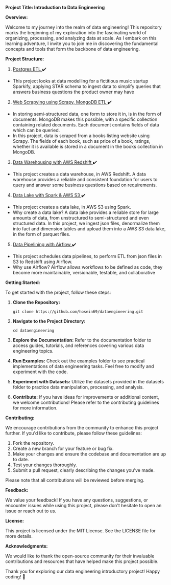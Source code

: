 **Project Title: Introduction to Data Engineering**

**Overview:**

Welcome to my journey into the realm of data engineering! This repository marks the beginning of my exploration into the fascinating world of organizing, processing, and analyzing data at scale. As I embark on this learning adventure, I invite you to join me in discovering the fundamental concepts and tools that form the backbone of data engineering.

**Project Structure:**

1. <ins> Postgres ETL </ins> :heavy_check_mark:
* This project looks at data modelling for a fictitious music startup Sparkify, applying STAR schema to ingest data to simplify queries that answers business questions the product owner may have



2. <ins> Web Scrapying using Scrapy, MongoDB ETL </ins> :heavy_check_mark:
* In storing semi-structured data, one form to store it in, is in the form of documents. MongoDB makes this possible, with a specific collection containing related documents. Each document contains fields of data which can be queried. 
* In this project, data is scraped from a books listing website using Scrapy. The fields of each book, such as price of a book, ratings, whether it is available is stored in a document in the books collection in MongoDB.

3. <ins> Data Warehousing with AWS Redshift </ins> :heavy_check_mark:
* This project creates a data warehouse, in AWS Redshift. A data warehouse provides a reliable and consistent foundation for users to query and answer some business questions based on requirements.

4. <ins> Data Lake with Spark & AWS S3 </ins> :heavy_check_mark:
* This project creates a data lake, in AWS S3 using Spark. 
* Why create a data lake? A data lake provides a reliable store for large amounts of data, from unstructured to semi-structured and even structured data. In this project, we ingest json files, denormalize them into fact and dimension tables and upload them into a AWS S3 data lake, in the form of parquet files.

5. <ins> Data Pipelining with Airflow </ins> :heavy_check_mark:
* This project schedules data pipelines, to perform ETL from json files in S3 to Redshift using Airflow. 
* Why use Airflow? Airflow allows workflows to be defined as code, they become more maintainable, versionable, testable, and collaborative

**Getting Started:**

To get started with the project, follow these steps:

1. **Clone the Repository:**
   ```
   git clone https://github.com/hosein69/dataengineering.git
   ```

2. **Navigate to the Project Directory:**
   ```
   cd dataengineering
   ```

3. **Explore the Documentation:**
   Refer to the documentation folder to access guides, tutorials, and references covering various data engineering topics.

4. **Run Examples:**
   Check out the examples folder to see practical implementations of data engineering tasks. Feel free to modify and experiment with the code.

5. **Experiment with Datasets:**
   Utilize the datasets provided in the datasets folder to practice data manipulation, processing, and analysis.

6. **Contribute:**
   If you have ideas for improvements or additional content, we welcome contributions! Please refer to the contributing guidelines for more information.

**Contributing:**

We encourage contributions from the community to enhance this project further. If you'd like to contribute, please follow these guidelines:

1. Fork the repository.
2. Create a new branch for your feature or bug fix.
3. Make your changes and ensure the codebase and documentation are up to date.
4. Test your changes thoroughly.
5. Submit a pull request, clearly describing the changes you've made.

Please note that all contributions will be reviewed before merging.

**Feedback:**

We value your feedback! If you have any questions, suggestions, or encounter issues while using this project, please don't hesitate to open an issue or reach out to us.

**License:**

This project is licensed under the MIT License. See the LICENSE file for more details.

**Acknowledgments:**

We would like to thank the open-source community for their invaluable contributions and resources that have helped make this project possible.

Thank you for exploring our data engineering introductory project! Happy coding! 🚀
